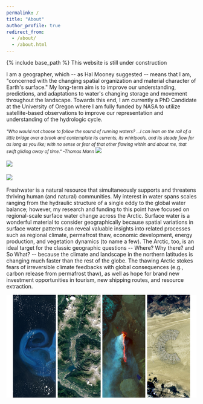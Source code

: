 ```yaml
---
permalink: /
title: "About"
author_profile: true
redirect_from: 
  - /about/
  - /about.html
---
```


{% include base_path %}
This website is still under construction

I am a geographer, which -- as Hal Mooney suggested -- means that I am, "concerned with the changing spatial organization and material character of Earth's surface."  My long-term aim is to improve our understanding, predictions, and adaptations to water's changing storage and movement throughout the landscape. Towards this end, I am currently a PhD Candidate at the University of Oregon where I am fully funded by NASA to utilize satellite-based observations to improve our representation and understanding of the hydrologic cycle. 


<span style="font-size:0.82em;">*"Who would not choose to follow the sound of running waters? ...I can lean on the rail of a little bridge over a brook and contemplate its currents, its whirlpools, and its steady flow for as long as you like; with no sense or fear of that other flowing within and about me, that swift gliding away of time." -Thomas Mann* </span>
<img src='/images/sweetCreekBanner2.jpg' > 
<br/>
<br/>
<img src='/images/AlaskaBasin2.jpg' > 
<br/>
<br/>
<img src='/images/rioFigueroabanner.jpg' > 


Freshwater is a natural resource that simultaneously supports and threatens thriving human (and natural) communities. My interest in water spans scales ranging from the hydraulic structure of a single eddy to the global water balance; however, my research and funding to this point have focused on regional-scale surface water change across the Arctic. Surface water is a wonderful material to consider geographically because spatial variations in surface water patterns can reveal valuable insights into related processes such as regional climate, permafrost thaw, economic development, energy production, and vegetation dynamics (to name a few). The Arctic, too, is an ideal target for the classic geographic questions -- Where? Why there? and So What? -- because the climate and landscape in the northern latitudes is changing much faster than the rest of the globe. The thawing Arctic stokes fears of irreversible climate feedbacks with global consequences (e.g., carbon release from permafrost thaw), as well as hope for brand new investment opportunities in tourism, new shipping routes, and resource extraction.


<img src='/images/eric.png' > 
